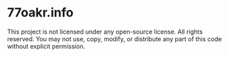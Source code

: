 # 77oakr.info
This project is not licensed under any open-source license. All rights reserved. You may not use, copy, modify, or distribute any part of this code without explicit permission.
